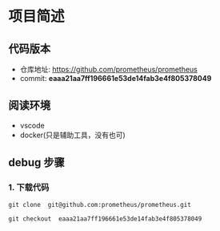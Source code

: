# 项目简述
## 代码版本
- 仓库地址: https://github.com/prometheus/prometheus  
- commit: **eaaa21aa7ff196661e53de14fab3e4f805378049**

## 阅读环境
- vscode 
- docker(只是辅助工具，没有也可)

## debug 步骤  
### 1. 下载代码
```
git clone  git@github.com:prometheus/prometheus.git

git checkout  eaaa21aa7ff196661e53de14fab3e4f805378049

```
  
